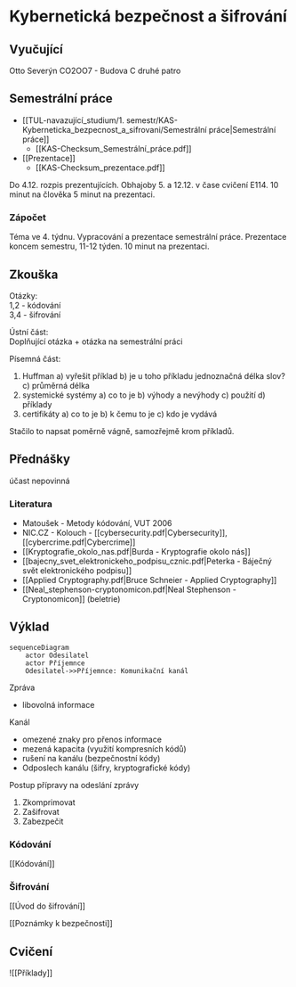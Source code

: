 # Kybernetická bezpečnost a šifrování

## Vyučující
Otto Severýn
CO2OO7 - Budova C druhé patro

## Semestrální práce
- [[TUL-navazující_studium/1. semestr/KAS-Kyberneticka_bezpecnost_a_sifrovani/Semestrální práce|Semestrální práce]]
	- [[KAS-Checksum_Semestrální_práce.pdf]]
- [[Prezentace]]
	- [[KAS-Checksum_prezentace.pdf]]

Do 4.12. rozpis prezentujících. 
Obhajoby 5. a 12.12. v čase cvičení E114. 10 minut na člověka 5 minut na prezentaci. 

### Zápočet
Téma ve 4. týdnu.
Vypracování a prezentace semestrální práce. Prezentace koncem semestru, 11-12 týden. 10 minut na prezentaci.

## Zkouška
Otázky:  
1,2 - kódování  
3,4 - šifrování  

Ústní část:  
Doplňující otázka + otázka na semestrální práci

Písemná část: 
1) Huffman 
	   a) vyřešit příklad 
	   b) je u toho příkladu jednoznačná délka slov? 
	   c) průměrná délka 
2) systemické systémy 
	   a) co to je 
	   b) výhody a nevýhody 
	   c) použití 
	   d) příklady 
 3) certifikáty 
    a) co to je 
    b) k čemu to je 
    c) kdo je vydává 

Stačilo to napsat poměrně vágně, samozřejmě krom příkladů.
## Přednášky
účast nepovinná

### Literatura
- Matoušek - Metody kódování, VUT 2006
- NIC.CZ - Kolouch - [[cybersecurity.pdf|Cybersecurity]], [[cybercrime.pdf|Cybercrime]]
- [[Kryptografie_okolo_nas.pdf|Burda - Kryptografie okolo nás]]
- [[bajecny_svet_elektronickeho_podpisu_cznic.pdf|Peterka - Báječný svět elektronického podpisu]]
- [[Applied Cryptography.pdf|Bruce Schneier - Applied Cryptography]]
- [[Neal_stephenson-cryptonomicon.pdf|Neal Stephenson - Cryptonomicon]] (beletrie)

## Výklad

``` mermaid
sequenceDiagram
    actor Odesilatel
    actor Příjemnce
    Odesilatel->>Příjemnce: Komunikační kanál
```

Zpráva 
- libovolná informace

Kanál 
- omezené znaky pro přenos informace
- mezená kapacita (využití kompresních kódů)
- rušení na kanálu (bezpečnostní kódy)
- Odposlech kanálu (šifry, kryptografické kódy)

Postup přípravy na odeslání zprávy
1) Zkomprimovat
2) Zašifrovat
3) Zabezpečit

### Kódování
[[Kódování]]
### Šifrování
[[Úvod do šifrování]]

[[Poznámky k bezpečnosti]]
## Cvičení

![[Příklady]]